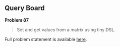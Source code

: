Query Board
-----------

**Problem 87**

> Set and get values from a matrix using tiny DSL.

Full problem statement is available [here][mirror].

[mirror]: https://github.com/rdtsc/codeeval-problem-statements/tree/master/easy/087-query-board/
          "View Problem Statement Mirror"
